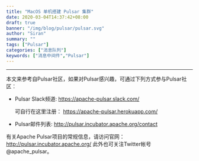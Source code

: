 ```yaml
---
title: "MacOS 单机搭建 Pulsar 集群"
date: 2020-03-04T14:37:42+08:00
draft: true
banner: "/img/blog/pulsar/pulsar.svg"
author: "Siran"
summary: ""
tags: ["Pulsar"]
categories: ["消息队列"]
keywords: ["消息中间件","Pulsar"]
---
```


****
本文来参考自Pulsar社区，如果对Pulsar感兴趣，可通过下列方式参与Pulsar社区：

- Pulsar Slack频道: 
  https://apache-pulsar.slack.com/
  
  可自行在这里注册：
  https://apache-pulsar.herokuapp.com/

- Pulsar邮件列表: http://pulsar.incubator.apache.org/contact



有关Apache Pulsar项目的常规信息，请访问官网：
http://pulsar.incubator.apache.org/
此外也可关注Twitter帐号@apache_pulsar。

